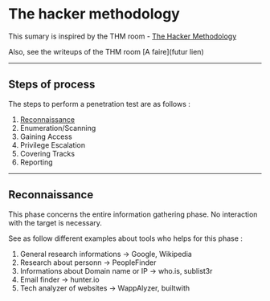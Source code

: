 # The hacker methodology

This sumary is inspired by the THM room - [The Hacker Methodology](https://tryhackme.com/room/hackermethodology)

Also, see the writeups of the THM room [A faire](futur lien)

---

## Steps of process

The steps to perform a penetration test are as follows :

1. [Reconnaissance]()
2. Enumeration/Scanning
3. Gaining Access
4. Privilege Escalation
5. Covering Tracks
6. Reporting

---

## Reconnaissance

This phase concerns the entire information gathering phase. No interaction with the target is necessary.

See as follow different examples about tools who helps for this phase :

1. General research informations -> Google, Wikipedia
2. Research about personn -> PeopleFinder
3. Informations about Domain name or IP -> who.is, sublist3r
4. Email finder -> hunter.io
5. Tech analyzer of websites -> WappAlyzer, builtwith
